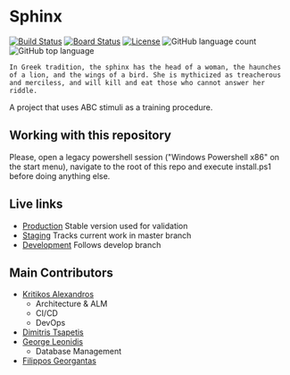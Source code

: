 # Sphinx

[![Build Status](https://dev.azure.com/kritikos/Sphinx/_apis/build/status/kritikos-io.Sphinx?repoName=kritikos-io%2FSphinx&branchName=master)](https://dev.azure.com/kritikos/Sphinx/_build/latest?definitionId=20&repoName=kritikos-io%2FSphinx&branchName=master)
[![Board Status](https://dev.azure.com/kritikos/26d00e07-fa89-49b9-b9f1-5bcc76ead656/32c67987-9c7b-4955-8363-3a1d9f65c904/_apis/work/boardbadge/2f85d6f2-c061-4f13-9faf-d37b700c0f1b)](https://dev.azure.com/kritikos/26d00e07-fa89-49b9-b9f1-5bcc76ead656/_boards/board/t/32c67987-9c7b-4955-8363-3a1d9f65c904/Microsoft.RequirementCategory/)
[![License](https://img.shields.io/badge/License-Apache%202.0-blue.svg)](https://opensource.org/licenses/Apache-2.0)
![GitHub language count](https://img.shields.io/github/languages/count/kritikos-io/Sphinx)
![GitHub top language](https://img.shields.io/github/languages/top/kritikos-io/Sphinx)

```In Greek tradition, the sphinx has the head of a woman, the haunches of a lion, and the wings of a bird. She is mythicized as treacherous and merciless, and will kill and eat those who cannot answer her riddle.```

A project that uses ABC stimuli as a training procedure.

## Working with this repository

Please, open a legacy powershell session ("Windows Powershell x86" on the start menu), navigate to the root of this repo and execute install.ps1 before doing anything else.

## Live links

- [Production][sphinx-production] Stable version used for validation
- [Staging][sphinx-staging] Tracks current work in master branch
- [Development][sphinx-development] Follows develop branch

## Main Contributors

- [Kritikos Alexandros][akritikos]
  - Architecture & ALM
  - CI/CD
  - DevOps
- [Dimitris Tsapetis][dimtsap]
- [George Leonidis][esentis]
  - Database Management
- [Filippos Georgantas][pgeorgantas]

[akritikos]: https://github.com/pgeorgantas
[dimtsap]: https://github.com/dimtsap
[esentis]: https://github.com/esentis
[just-sudo-it]: https://github.com/just-sudo-it
[pgeorgantas]: https://github.com/pgeorgantas
[sphinx-production]: https://sphinxweb.azurewebsites.net
[sphinx-staging]: https://sphinxweb-stage.azurewebsites.net
[sphinx-development]: https://sphinxweb-dev.azurewebsites.net
